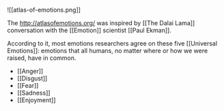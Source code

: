 ![[atlas-of-emotions.png]]

The http://atlasofemotions.org/ was inspired by [[The Dalai Lama]] conversation with the [[Emotion]] scientist [[Paul Ekman]].

According to it, most emotions researchers agree on these five [[Universal Emotions]]: emotions that all humans, no matter where or how we were raised, have in common.

- [[Anger]]
- [[Disgust]]
- [[Fear]]
- [[Sadness]]
- [[Enjoyment]]
